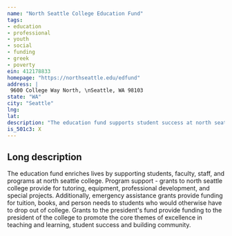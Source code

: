 ```yaml
---
name: "North Seattle College Education Fund"
tags:
- education
- professional
- youth
- social
- funding
- greek
- poverty
ein: 412178833
homepage: "https://northseattle.edu/edfund"
address: |
 9600 College Way North, \nSeattle, WA 98103
state: "WA"
city: "Seattle"
lng: 
lat: 
description: "The education fund supports student success at north seattle college. "
is_501c3: X
---
```


## Long description

The education fund enriches lives by supporting students, faculty, staff, and programs at north seattle college. Program support - grants to north seattle college provide for tutoring, equipment, professional development, and special projects. Additionally, emergency assistance grants provide funding for tuition, books, and person needs to students who would otherwise have to drop out of college. Grants to the president's fund provide funding to the president of the college to promote the core themes of excellence in teaching and learning, student success and building community. 
